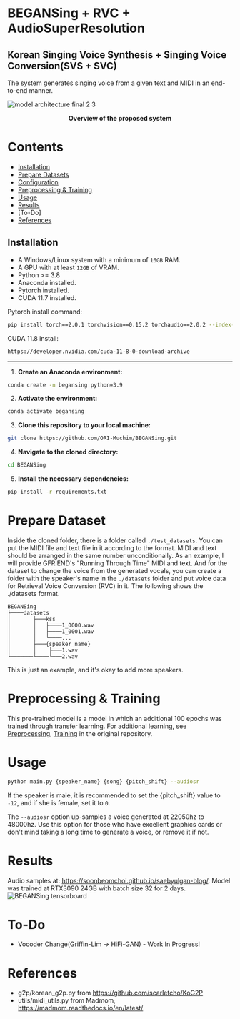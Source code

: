 # BEGANSing + RVC + AudioSuperResolution

## Korean Singing Voice Synthesis + Singing Voice Conversion(SVS + SVC)

The system generates singing voice from a given text and MIDI in an end-to-end manner. 


![model architecture final 2 3](https://user-images.githubusercontent.com/15067112/81911402-3917fe80-9608-11ea-9718-8a61b564a618.jpg)
<p align="center"><b>Overview of the proposed system</b></p>

# Contents
- [Installation](#installation)
- [Prepare Datasets](#prepare-dataset)
- [Configuration](#configuration)
- [Preprocessing & Training](#preprocessing--training)
- [Usage](#usage)
- [Results](#results)
- [To-Do]
- [References](#references)

## Installation
- A Windows/Linux system with a minimum of `16GB` RAM.
- A GPU with at least `12GB` of VRAM.
- Python >= 3.8
- Anaconda installed.
- Pytorch installed.
- CUDA 11.7 installed.

Pytorch install command:
```sh
pip install torch==2.0.1 torchvision==0.15.2 torchaudio==2.0.2 --index-url https://download.pytorch.org/whl/cu118
```

CUDA 11.8 install:
```sh
https://developer.nvidia.com/cuda-11-8-0-download-archive
```

---

1. **Create an Anaconda environment:**

```sh
conda create -n begansing python=3.9
```

2. **Activate the environment:**

```sh
conda activate begansing
```

3. **Clone this repository to your local machine:**

```sh
git clone https://github.com/ORI-Muchim/BEGANSing.git
```

4. **Navigate to the cloned directory:**

```sh
cd BEGANSing
```

5. **Install the necessary dependencies:**

```sh
pip install -r requirements.txt
```

# Prepare Dataset
Inside the cloned folder, there is a folder called `./test_datasets`. You can put the MIDI file and text file in it according to the format. MIDI and text should be arranged in the same number unconditionally. As an example, I will provide GFRIEND's "Running Through Time" MIDI and text. And for the dataset to change the voice from the generated vocals, you can create a folder with the speaker's name in the `./datasets` folder and put voice data for Retrieval Voice Conversion (RVC) in it. The following shows the ./datasets format.

```
BEGANSing
├────datasets
│       ├───kss
│       │   ├────1_0000.wav
│       │   ├────1_0001.wav
│       │   └────...
│       ├───{speaker_name}
│       │    ├───1.wav
└───────└────└───2.wav
```
This is just an example, and it's okay to add more speakers.

# Preprocessing & Training

This pre-trained model is a model in which an additional 100 epochs was trained through transfer learning. For additional learning, see [Preprocessing](https://github.com/SoonbeomChoi/BEGANSing#preprocessing), [Training](https://github.com/SoonbeomChoi/BEGANSing#training) in the original repository.


# Usage
```bash
python main.py {speaker_name} {song} {pitch_shift} --audiosr
```

If the speaker is male, it is recommended to set the {pitch_shift} value to `-12`, and if she is female, set it to `0`.

The `--audiosr` option up-samples a voice generated at 22050hz to 48000hz. Use this option for those who have excellent graphics cards or don't mind taking a long time to generate a voice, or remove it if not.

# Results
Audio samples at: https://soonbeomchoi.github.io/saebyulgan-blog/. Model was trained at RTX3090 24GB with batch size 32 for 2 days.
![BEGANSing tensorboard](https://user-images.githubusercontent.com/15067112/82179828-34aa5900-991a-11ea-9f73-b85aad109cea.png)

# To-Do
- Vocoder Change(Griffin-Lim -> HiFi-GAN) - Work In Progress!

# References
- g2p/korean_g2p.py from https://github.com/scarletcho/KoG2P
- utils/midi_utils.py from Madmom, https://madmom.readthedocs.io/en/latest/
